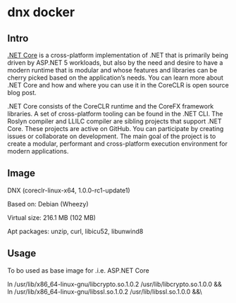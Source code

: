 # dnx docker

## Intro

[.NET Core](https://dotnet.github.io/about/) is a cross-platform implementation of .NET that is primarily being driven by ASP.NET 5 workloads, but also by the need and desire to have a modern runtime that is modular and whose features and libraries can be cherry picked based on the application’s needs. You can learn more about .NET Core and how and where you can use it in the CoreCLR is open source blog post.

.NET Core consists of the CoreCLR runtime and the CoreFX framework libraries. A set of cross-platform tooling can be found in the .NET CLI. The Roslyn compiler and LLILC compiler are sibling projects that support .NET Core. These projects are active on GitHub. You can participate by creating issues or collaborate on development. The main goal of the project is to create a modular, performant and cross-platform execution environment for modern applications.

## Image

DNX (coreclr-linux-x64, 1.0.0-rc1-update1)

Based on: Debian (Wheezy)

Virtual size: 216.1 MB (102 MB)

Apt packages: unzip, curl, libicu52, libunwind8

## Usage

To bo used as base image for .i.e. ASP.NET Core

ln /usr/lib/x86_64-linux-gnu/libcrypto.so.1.0.2 /usr/lib/libcrypto.so.1.0.0 &&\
ln /usr/lib/x86_64-linux-gnu/libssl.so.1.0.2 /usr/lib/libssl.so.1.0.0 &&\

